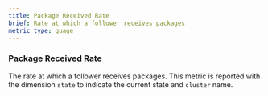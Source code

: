 ```yaml
---
title: Package Received Rate
brief: Rate at which a follower receives packages
metric_type: guage
---
```

### Package Received Rate
The rate at which a follower receives packages. This metric is reported with the dimension `state` to indicate the current state and `cluster` name.
